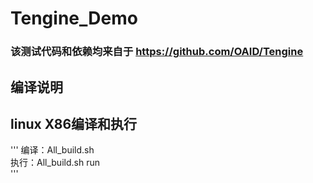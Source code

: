 # Tengine_Demo
### 该测试代码和依赖均来自于 https://github.com/OAID/Tengine 

## 编译说明 
## linux X86编译和执行 
''' 
	编译：All_build.sh    
	执行：All_build.sh run    
''' 
